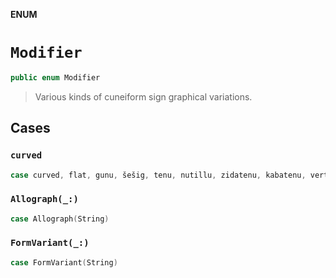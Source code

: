 **ENUM**

# `Modifier`

```swift
public enum Modifier
```

> Various kinds of cuneiform sign graphical variations.

## Cases
### `curved`

```swift
case curved, flat, gunu, šešig, tenu, nutillu, zidatenu, kabatenu, verticallyReflected, horizontallyReflected, rotated(Int), variant
```

### `Allograph(_:)`

```swift
case Allograph(String)
```

### `FormVariant(_:)`

```swift
case FormVariant(String)
```
